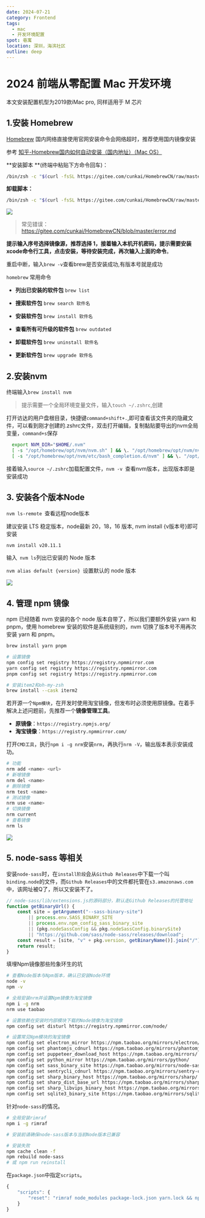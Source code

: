 ```yaml
---
date: 2024-07-21
category: Frontend
tags:
  - mac
  - 开发环境配置
spot: 巷寓
location: 深圳，海滨社区
outline: deep
---
```


# 2024 前端从零配置 Mac 开发环境
本文安装配置机型为2019款iMac pro, 同样适用于 M 芯片
## 1.安装 Homebrew

[Homebrew](https://brew.sh/) 国内网络直接使用官网安装命令会网络超时，推荐使用国内镜像安装

参考 [知乎-Homebrew国内如何自动安装（国内地址）（Mac OS）](https://zhuanlan.zhihu.com/p/111014448)

**安装脚本 **(终端中粘贴下方命令回车)：

```bash
/bin/zsh -c "$(curl -fsSL https://gitee.com/cunkai/HomebrewCN/raw/master/Homebrew.sh)"
```

**卸载脚本：**

```bash
/bin/zsh -c "$(curl -fsSL https://gitee.com/cunkai/HomebrewCN/raw/master/HomebrewUninstall.sh)"
```

![](./1.png)


> 常见错误：https://gitee.com/cunkai/HomebrewCN/blob/master/error.md

**提示输入序号选择镜像源，推荐选择 1，接着输入本机开机密码，提示需要安装xcode命令行工具，点击安装，等待安装完成，再次输入上面的命令**。

重启中断，输入`brew -v`查看brew是否安装成功,有版本号就是成功

`homebrew` 常用命令

- **列出已安装的软件包** `brew list`

- **搜索软件包** `brew search 软件名`

- **安装软件包** `brew install 软件名 `

- **查看所有可升级的软件包** `brew outdated`

- **卸载软件包** `brew uninstall 软件名 `

- **更新软件包** `brew upgrade 软件名`

## 2.安装nvm

终端输入`brew install nvm`

> 提示需要一个全局环境变量文件，输入`touch ~/.zshrc`,创建

打开访达的用户盘根目录，快捷键`command+shift+.`,即可查看该文件夹的隐藏文件，可以看到刚才创建的.zshrc文件，双击打开编辑，复制黏贴要导出的nvm全局变量，`command+s`保存

```bash
  export NVM_DIR="$HOME/.nvm"
  [ -s "/opt/homebrew/opt/nvm/nvm.sh" ] && \. "/opt/homebrew/opt/nvm/nvm.sh"  # This loads nvm
  [ -s "/opt/homebrew/opt/nvm/etc/bash_completion.d/nvm" ] && \. "/opt/homebrew/opt/nvm/etc/bash_completion.d/nvm"  # This loads nvm bash_completion
```

接着输入`source ~/.zshrc`加载配置文件，`nvm -v `查看nvm版本，出现版本即是安装成功

## 3. 安装各个版本Node
`nvm ls-remote `查看远程node版本

建议安装 LTS 稳定版本，node最新 20，18，16 版本, nvm install {v版本号}即可安装

```bash
nvm install v20.11.1
```

输入` nvm ls`列出已安装的 Node 版本

`nvm alias default {version} `设置默认的 node 版本

![](./2.png)


## 4. 管理 npm 镜像 

npm 已经随着 nvm 安装的各个 node 版本自带了，所以我们要额外安装 yarn 和 pnpm，使用 homebrew 安装的软件是系统级别的，nvm 切换了版本号不用再次安装 yarn 和 pnpm。

```bash
brew install yarn pnpm

# 设置镜像
npm config set registry https://registry.npmmirror.com
yarn config set registry https://registry.npmmirror.com
pnpm config set registry https://registry.npmmirror.com

# 安装item2和oh-my-zsh
brew install --cask iterm2
```

若开源一个`Npm模块`，在开发时使用淘宝镜像，但发布时必须使用原镜像。在着手解决上述问题前，先推荐一个**镜像管理工具**。

- **原镜像**：`https://registry.npmjs.org/`
- **淘宝镜像**：`https://registry.npmmirror.com/`

打开`CMD工具`，执行`npm i -g nrm`安装`nrm`，再执行`nrm -V`，输出版本表示安装成功。

```bash
# 功能
nrm add <name> <url>
# 新增镜像
nrm del <name>
# 删除镜像
nrm test <name>
# 测试镜像
nrm use <name>
# 切换镜像
nrm current
# 查看镜像
nrm ls
```

![](./3.png)

## 5. node-sass 等相关

安装`node-sass`时，在`install阶段`会从`Github Releases`中下载一个叫`binding.node`的文件，而`Github Releases`中的文件都托管在`s3.amazonaws.com`中，该网址被Q了，所以又安装不了。

```js
// node-sass/lib/extensions.js的源码部分，默认走Github Releases的托管地址
function getBinaryUrl() {
	const site = getArgument("--sass-binary-site")
		|| process.env.SASS_BINARY_SITE
		|| process.env.npm_config_sass_binary_site
		|| (pkg.nodeSassConfig && pkg.nodeSassConfig.binarySite)
		|| "https://github.com/sass/node-sass/releases/download";
	const result = [site, "v" + pkg.version, getBinaryName()].join("/");
	return result;
}
```

 填埋Npm镜像那些险象环生的坑

```bash
# 查看Node版本与Npm版本，确认已安装Node环境
node -v
npm -v

# 全局安装nrm并设置Npm镜像为淘宝镜像
npm i -g nrm
nrm use taobao

# 设置依赖在安装时内部模块下载的Node镜像为淘宝镜像
npm config set disturl https://registry.npmmirror.com/node/

# 设置常见Npm模块的淘宝镜像
npm config set electron_mirror https://npm.taobao.org/mirrors/electron/
npm config set phantomjs_cdnurl https://npm.taobao.org/mirrors/phantomjs/
npm config set puppeteer_download_host https://npm.taobao.org/mirrors/
npm config set python_mirror https://npm.taobao.org/mirrors/python/
npm config set sass_binary_site https://npm.taobao.org/mirrors/node-sass/
npm config set sentrycli_cdnurl https://npm.taobao.org/mirrors/sentry-cli/
npm config set sharp_binary_host https://npm.taobao.org/mirrors/sharp/
npm config set sharp_dist_base_url https://npm.taobao.org/mirrors/sharp-libvips/
npm config set sharp_libvips_binary_host https://npm.taobao.org/mirrors/sharp-libvips/
npm config set sqlite3_binary_site https://npm.taobao.org/mirrors/sqlite3/
```

针对`node-sass`的情况。

```bash
# 全局安装rimraf
npm i -g rimraf

# 安装前请确保node-sass版本与当前Node版本已兼容

# 安装失败
npm cache clean -f
npm rebuild node-sass
# 或 npm run reinstall
```

在`package.json`中指定`scripts`。

```js
{
	"scripts": {
		"reset": "rimraf node_modules package-lock.json yarn.lock && npm i"
	}
}
```
